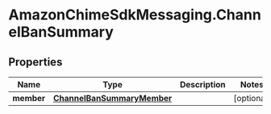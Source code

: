 # AmazonChimeSdkMessaging.ChannelBanSummary

## Properties

Name | Type | Description | Notes
------------ | ------------- | ------------- | -------------
**member** | [**ChannelBanSummaryMember**](ChannelBanSummaryMember.md) |  | [optional] 


